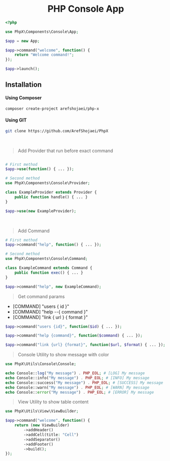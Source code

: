 <h1 align='center'>PHP Console App</h1>

```php
<?php

use PhpX\Components\Console\App;

$app = new App;

$app->command("welcome", function() {
    return "Welcome command!";
});

$app->launch();
```

## **Installation**

#### Using Composer
```bash
composer create-project arefshojaei/php-x
```

#### Using GIT
```bash
git clone https://github.com/ArefShojaei/PhpX
```

<br/>

> Add Provider that run before exact command
```php

# First method
$app->use(function() { ... });

# Second method
use PhpX\Components\Console\Provider;

class ExampleProvider extends Provider {
    public function handle() { ... }
}

$app->use(new ExampleProvider);
```

<br/>

> Add Command
```php
# First method
$app->command("help", function() { ... });

# Second method
use PhpX\Components\Console\Command;

class ExampleCommand extends Command {
    public function exec() { ... }
}

$app->command("help", new ExampleCommand);
```


> Get command params
* [COMMAND] "users { id }"
* [COMMAND] "help --{ command }"
* [COMMAND] "link { url } { format }"
```php
$app->command("users {id}", function($id) { ... });

$app->command("help {command}", function($command) { ... });

$app->command("link {url} {format}", function($url, $format) { ... });
```



> Console Utility to show message with color
``` php
use PhpX\Utils\Console\Console;

echo Console::log("My message") . PHP_EOL; # [LOG] My message
echo Console::info("My message") . PHP_EOL; # [INFO] My message
echo Console::success("My message") . PHP_EOL; # [SUCCESS] My message
echo Console::warn("My message") . PHP_EOL; # [WARN] My message
echo Console::error("My message") . PHP_EOL; # [ERROR] My message
```

> View Utility to show table content
``` php
use PhpX\Utils\View\ViewBuilder;

$app->command("welcome", function() {
    return (new ViewBuilder)
        ->addHeader()
        ->addCell(title: "Cell")
        ->addSeparator()
        ->addFooter()
        ->build();
});
```

